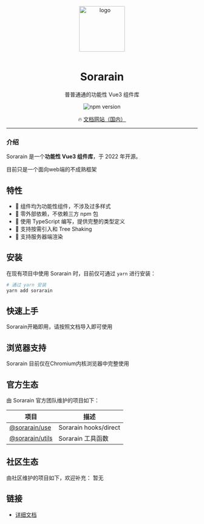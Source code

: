 <p align="center">
    <img alt="logo" src="https://api.adicw.cn/static/logo/sorarain.png" width="120" style="margin-bottom: 10px;">
</p>

<h1 align="center">Sorarain</h1>

<p align="center">普普通通的功能性 Vue3 组件库</p>

<p align="center">
    <img src="https://img.shields.io/npm/v/sorarain?style=flat-square" alt="npm version" />
    <!-- <img src="https://img.shields.io/github/workflow/status/vant-ui/vant/CI/dev?style=flat-square" alt="CI Status" /> -->
    <!-- <img src="https://img.shields.io/codecov/c/github/vant-ui/vant/dev.svg?style=flat-square&color=#4fc08d" alt="Coverage Status" />
    <img src="https://img.shields.io/npm/dm/vant.svg?style=flat-square&color=#4fc08d" alt="downloads" /> -->
    <!-- <img src="https://img.badgesize.io/https://unpkg.com/vant@3/lib/vant.min.js?compression=gzip&style=flat-square&label=gzip%20size&color=#4fc08d" alt="Gzip Size" /> -->
</p>

<p align="center">
  🔥 <a href="https://sorarain.adicw.cn/zh/">文档网站（国内）</a>
  <!-- &nbsp; -->
  <!-- 🌈 <a href="https://vant-ui.github.io/vant">文档网站（GitHub）</a> -->
</p>

---

### 介绍

Sorarain 是一个**功能性 Vue3 组件库**，于 2022 年开源。

目前只是一个面向web端的不成熟框架

## 特性

- 🚀 组件均为功能性组件，不涉及过多样式
- 🚀 零外部依赖，不依赖三方 npm 包
- 💪 使用 TypeScript 编写，提供完整的类型定义
- 🍭 支持按需引入和 Tree Shaking
- 🍭 支持服务器端渲染
<!-- - 🚀 性能极佳，组件平均体积小于 1KB（min+gzip） -->
<!-- - 💪 单元测试覆盖率超过 90%，提供稳定性保障 -->
<!-- - 📖 提供丰富的中英文文档和组件示例 -->

## 安装

在现有项目中使用 Sorarain 时，目前仅可通过 `yarn` 进行安装：

```bash
# 通过 yarn 安装
yarn add sorarain
```

## 快速上手
Sorarain开箱即用，请按照文档导入即可使用


## 浏览器支持

Sorarain 目前仅在Chromium内核浏览器中完整使用

## 官方生态

由 Sorarain 官方团队维护的项目如下：

| 项目 | 描述 |
| --- | --- |
| [@sorarain/use](https://github.com/Adicwu/sorarain-cli/tree/master/packages/use) | Sorarain hooks/direct |
| [@sorarain/utils](https://github.com/Adicwu/sorarain-cli/tree/master/packages/utils) | Sorarain 工具函数 |

## 社区生态

由社区维护的项目如下，欢迎补充：
暂无
## 链接

- [详细文档](https://sorarain.adicw.cn/zh/component/keep-alives.html)
<!-- - [更新日志](https://vant-contrib.gitee.io/vant#/zh-CN/changelog) -->
<!-- - [Gitter 讨论组](https://gitter.im/vant-contrib/discuss?utm_source=share-link&utm_medium=link&utm_campaign=share-link) -->

<!-- ## 开源协议 -->

<!-- 本项目基于 [MIT](https://zh.wikipedia.org/wiki/MIT%E8%A8%B1%E5%8F%AF%E8%AD%89) 协议，请自由地享受和参与开源。 -->
